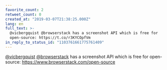 ```yaml
---
favorite_count: 2
retweet_count: 0
created_at: "2019-03-07T21:38:25.000Z"
lang: en
full_text: >-
  @vicbergquist @browserstack has a screenshot API which is free for
  open-source: https://t.co/r3KYCOpfVm
in_reply_to_status_id: "1103761661775761409"
---
```


[@vicbergquist](https://twitter.com/vicbergquist)
[@browserstack](https://twitter.com/browserstack) has a screenshot API which is
free for open-source: <https://www.browserstack.com/open-source>
